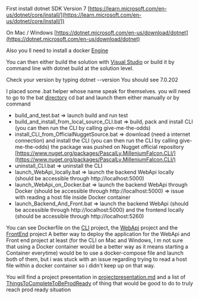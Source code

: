 First install dotnet SDK Version 7
[https://learn.microsoft.com/en-us/dotnet/core/install/](https://learn.microsoft.com/en-us/dotnet/core/install/])

On Mac / Windows [https://dotnet.microsoft.com/en-us/download/dotnet](https://dotnet.microsoft.com/en-us/download/dotnet)

Also you ll need to install a docker [Engine](https://docs.docker.com/engine/install/)

You can then either build the solution with [Visual Studio](https://visualstudio.microsoft.com/fr/vs/community/)
or build it by command line with dotnet build at the solution level. 

Check your version by typing
dotnet --version
You should see 7.0.202

I placed some .bat helper whose name speak for themselves. 
you will need to go to the bat [directory](https://github.com/pascally/dataiku-millenium-falcon-challenge/tree/master/MilleniumFalcon/bat)
cd bat and launch them either manually or by command


* build_and_test.bat => launch build and run test
* build_and_install_from_local_source_CLI.bat => build, pack and install CLI (you can then run the CLI by calling give-me-the-odds)
* install_CLI_from_OfficialNuggetSource.bat => download (need a internet connection) and install the CLI (you can then run the CLI by calling give-me-the-odds)
the package was pushed on Nugget official repository
[https://www.nuget.org/packages/PascalLy.MilleniumFalcon.CLI/](https://www.nuget.org/packages/PascalLy.MilleniumFalcon.CLI/)
* uninstall_CLI.bat => uninstall the CLI
* launch_WebApi_locally.bat => launch the backend WebApi locally (should be accessible through http://localhost:5000)
* launch_WebApi_on_Docker.bat => launch the backend WebApi through Docker (should be accessible through http://localhost:5000) => issue with reading a host file inside Docker container  
* launch_Backend_And_Front.bat => launch the backend WebApi (should be accessible through http://localhost:5000) and the frontend locally (should be accessible through http://localhost:5260)

You can see Dockerfile on the [CLI](https://github.com/pascally/dataiku-millenium-falcon-challenge/blob/master/MilleniumFalcon/src/MilleniumFalcon.CLI/Dockerfile) project, the [WebApi](https://github.com/pascally/dataiku-millenium-falcon-challenge/blob/master/MilleniumFalcon/src/Backend.WebApi/Dockerfile) project and the [FrontEnd](https://github.com/pascally/dataiku-millenium-falcon-challenge/blob/master/MilleniumFalcon/src/MilleniumFalcon.Front/Dockerfile) project
A better way to deploy the application for the WebApi and Front end project at least
(for the CLI on Mac and Windows, I m not sure that using a Docker container would be a better
way as it means starting a Container everytime) 
would be to use a docker-compose file and launch both of them, but i was stuck
with an issue regarding trying to read a host file within a docker container so i didn't keep up
on that way.

You will find a project presentation in [projectpresentation.md](https://github.com/pascally/dataiku-millenium-falcon-challenge/blob/master/MilleniumFalcon/projectpresentation.md)
and a list of [ThingsToCompleteToBeProdReady](https://github.com/pascally/dataiku-millenium-falcon-challenge/blob/master/MilleniumFalcon/ThingsToCompleteToBeProdReady.md) of thing that would be good to do to truly reach prod ready situation
